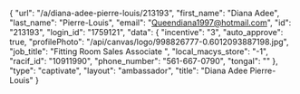 {
    "url": "\/a\/diana-adee-pierre-louis\/213193",
    "first_name": "Diana Adee",
    "last_name": "Pierre-Louis",
    "email": "Queendiana1997@hotmail.com",
    "id": "213193",
    "login_id": "1759121",
    "data": {
        "incentive": "3",
        "auto_approve": true,
        "profilePhoto": "\/api\/canvas\/logo\/998826777-0.6012093887198.jpg",
        "job_title": "Fitting Room Sales Associate ",
        "local_macys_store": "-1",
        "racif_id": "10911990",
        "phone_number": "561-667-0790",
        "tongal": ""
    },
    "type": "captivate",
    "layout": "ambassador",
    "title": "Diana Adee Pierre-Louis"
}